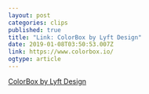 ```yaml
---
layout: post 
categories: clips 
published: true 
title: "Link: ColorBox by Lyft Design" 
date: 2019-01-08T03:50:53.007Z 
link: https://www.colorbox.io/ 
ogtype: article 
---
```

[ ColorBox by Lyft Design ]( https://www.colorbox.io/ ) 
